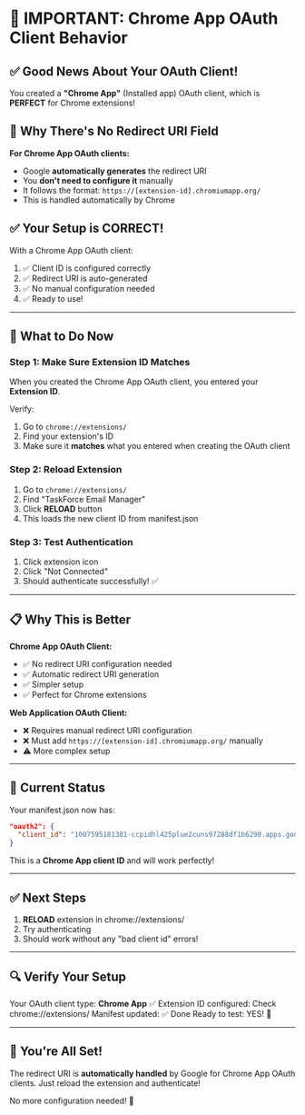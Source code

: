 # 🔑 IMPORTANT: Chrome App OAuth Client Behavior

## ✅ Good News About Your OAuth Client!

You created a **"Chrome App"** (Installed app) OAuth client, which is **PERFECT** for Chrome extensions!

## 🎯 Why There's No Redirect URI Field

**For Chrome App OAuth clients:**
- Google **automatically generates** the redirect URI
- You **don't need to configure it** manually
- It follows the format: `https://[extension-id].chromiumapp.org/`
- This is handled automatically by Chrome

## ✅ Your Setup is CORRECT!

With a Chrome App OAuth client:
1. ✅ Client ID is configured correctly
2. ✅ Redirect URI is auto-generated
3. ✅ No manual configuration needed
4. ✅ Ready to use!

---

## 🚀 What to Do Now

### Step 1: Make Sure Extension ID Matches

When you created the Chrome App OAuth client, you entered your **Extension ID**.

Verify:
1. Go to `chrome://extensions/`
2. Find your extension's ID
3. Make sure it **matches** what you entered when creating the OAuth client

### Step 2: Reload Extension

1. Go to `chrome://extensions/`
2. Find "TaskForce Email Manager"
3. Click **RELOAD** button
4. This loads the new client ID from manifest.json

### Step 3: Test Authentication

1. Click extension icon
2. Click "Not Connected"
3. Should authenticate successfully! ✅

---

## 📋 Why This is Better

**Chrome App OAuth Client:**
- ✅ No redirect URI configuration needed
- ✅ Automatic redirect URI generation
- ✅ Simpler setup
- ✅ Perfect for Chrome extensions

**Web Application OAuth Client:**
- ❌ Requires manual redirect URI configuration
- ❌ Must add `https://[extension-id].chromiumapp.org/` manually
- ⚠️ More complex setup

---

## 🎯 Current Status

Your manifest.json now has:
```json
"oauth2": {
  "client_id": "1007595181381-ccpidhl425plue2cuns97288df1b6290.apps.googleusercontent.com"
}
```

This is a **Chrome App client ID** and will work perfectly!

---

## ✅ Next Steps

1. **RELOAD** extension in chrome://extensions/
2. Try authenticating
3. Should work without any "bad client id" errors!

---

## 🔍 Verify Your Setup

Your OAuth client type: **Chrome App** ✅
Extension ID configured: Check chrome://extensions/ 
Manifest updated: ✅ Done
Ready to test: YES! 🚀

---

## 🎉 You're All Set!

The redirect URI is **automatically handled** by Google for Chrome App OAuth clients. Just reload the extension and authenticate!

No more configuration needed! 🎊



